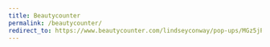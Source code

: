 ```yaml
---
title: Beautycounter
permalink: /beautycounter/
redirect_to: https://www.beautycounter.com/lindseyconway/pop-ups/MGz5jPwPRuKqmYwMxhAj
---
```

